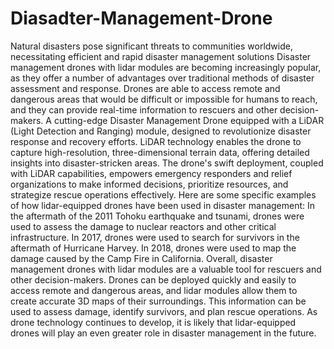 # Diasadter-Management-Drone
Natural disasters pose significant threats to communities worldwide, necessitating efficient and rapid disaster management solutions Disaster management drones with lidar modules are becoming increasingly popular, as they offer a number of advantages over traditional methods of disaster assessment and response. Drones are able to access remote and dangerous areas that would be difficult or impossible for humans to reach, and they can provide real-time information to rescuers and other decision-makers. A cutting-edge Disaster Management Drone equipped with a LiDAR (Light Detection and Ranging) module, designed to revolutionize disaster response and recovery efforts. LiDAR technology enables the drone to capture high-resolution, three-dimensional terrain data, offering detailed insights into disaster-stricken areas. The drone's swift deployment, coupled with LiDAR capabilities, empowers emergency responders and relief organizations to make informed decisions, prioritize resources, and strategize rescue operations effectively.
Here are some specific examples of how lidar-equipped drones have been used in disaster management: In the aftermath of the 2011 Tohoku earthquake and tsunami, drones were used to assess the damage to nuclear reactors and other critical infrastructure. In 2017, drones were used to search for survivors in the aftermath of Hurricane Harvey. In 2018, drones were used to map the damage caused by the Camp Fire in California.
Overall, disaster management drones with lidar modules are a valuable tool for rescuers and other decision-makers. Drones can be deployed quickly and easily to access remote and dangerous areas, and lidar modules allow them to create accurate 3D maps of their surroundings. This information can be used to assess damage, identify survivors, and plan rescue operations. As drone technology continues to develop, it is likely that lidar-equipped drones will play an even greater role in disaster management in the future.
